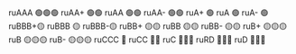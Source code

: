 ruAAA 🟢🟢🟢
ruAA+ 🟢🟢
ruAA  🟢🟢
ruAA- 🟢🟢
ruA+  🟢
ruA   🟢
ruA-  🟢
ruBBB+🟡
ruBBB 🟡
ruBBB-🟡
ruBB+ 🟡🟡
ruBB  🟡🟡
ruBB- 🟡🟡
ruB+  🟡🟡🟡
ruB   🟡🟡🟡
ruB-  🟡🟡🟡
ruCCC 🔴
ruCC  🔴🔴
ruC   🔴🔴🔴
ruRD  🔻🔻🔻
ruD   🔻🔻🔻